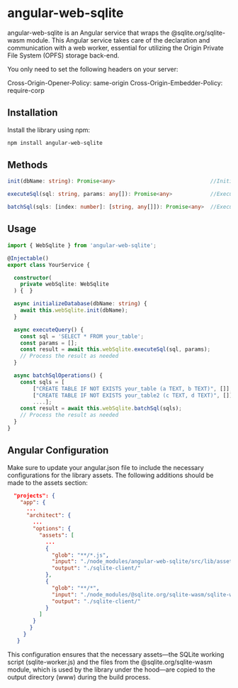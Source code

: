 # angular-web-sqlite

angular-web-sqlite is an Angular service that wraps the @sqlite.org/sqlite-wasm module. 
This Angular service takes care of the declaration and communication with a web worker, essential for utilizing the Origin Private File System (OPFS) storage back-end.

You only need to set the following headers on your server:

Cross-Origin-Opener-Policy: same-origin
Cross-Origin-Embedder-Policy: require-corp

## Installation

Install the library using npm:

```bash
npm install angular-web-sqlite
``` 
## Methods

```typescript
init(dbName: string): Promise<any>                              //Initializes the SQLite database with the specified name.

executeSql(sql: string, params: any[]): Promise<any>            //Executes a single SQL query with optional parameters.

batchSql(sqls: [index: number]: [string, any[]]): Promise<any>  //Executes a batch of SQL statements as a transaction.
```


## Usage

```typescript
import { WebSqlite } from 'angular-web-sqlite';

@Injectable()
export class YourService {

  constructor(
    private webSqlite: WebSqlite
  ) {  }

  async initializeDatabase(dbName: string) {
    await this.webSqlite.init(dbName);
  }

  async executeQuery() {
    const sql = 'SELECT * FROM your_table';
    const params = [];
    const result = await this.webSqlite.executeSql(sql, params);
    // Process the result as needed
  }

  async batchSqlOperations() {
    const sqls = [
        ["CREATE TABLE IF NOT EXISTS your_table (a TEXT, b TEXT)", []],
        ["CREATE TABLE IF NOT EXISTS your_table2 (c TEXT, d TEXT)", []],
        ....];
    const result = await this.webSqlite.batchSql(sqls);
    // Process the result as needed
  }
}
```

## Angular Configuration
Make sure to update your angular.json file to include the necessary configurations for the library assets. The following additions should be made to the assets section:

```json
  "projects": {
    "app": {
      ...
      "architect": {
        ...
        "options": {
          "assets": [
            ...
            {
              "glob": "**/*.js",
              "input": "./node_modules/angular-web-sqlite/src/lib/assets",
              "output": "./sqlite-client/"
            },
            {
              "glob": "**/*",
              "input": "./node_modules/@sqlite.org/sqlite-wasm/sqlite-wasm/jswasm/",
              "output": "./sqlite-client/"
            }
          ]
        }
       }
     }
   }
```

This configuration ensures that the necessary assets—the SQLite working script (sqlite-worker.js) and the files from the @sqlite.org/sqlite-wasm module, which is used by the library under the hood—are copied to the output directory (www) during the build process.